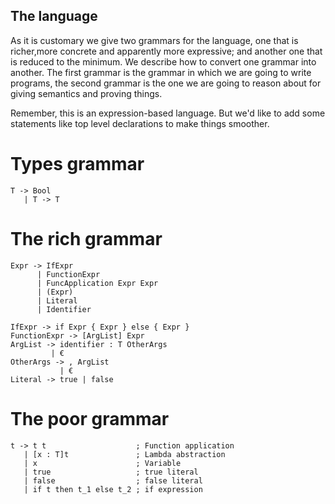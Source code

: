 The language
------------

As it is customary we give two grammars for the language,
one that is richer,more concrete and apparently more expressive;
and another one that is reduced to the minimum.
We describe how to convert one grammar into another.
The first grammar is the grammar in which we are going to write programs,
the second grammar is the one we are going to reason about for giving semantics
and proving things.


Remember, this is an expression-based language. But we'd like to add some statements
like top level declarations to make things smoother.

Types grammar
==============

```
T -> Bool
   | T -> T
```

The rich grammar
================

```
Expr -> IfExpr
      | FunctionExpr
      | FuncApplication Expr Expr
      | (Expr)
      | Literal
      | Identifier
      
IfExpr -> if Expr { Expr } else { Expr }
FunctionExpr -> [ArgList] Expr
ArgList -> identifier : T OtherArgs
         | €
OtherArgs -> , ArgList         
           | €
Literal -> true | false
```


The poor grammar
===============

```
t -> t t                    ; Function application
   | [x : T]t               ; Lambda abstraction
   | x                      ; Variable
   | true                   ; true literal
   | false                  ; false literal
   | if t then t_1 else t_2 ; if expression
```
